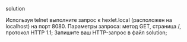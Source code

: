 solution

Используя telnet выполните запрос к hexlet.local (расположен на localhost) на порт 8080. Параметры запроса: метод GET, страница /, протокол HTTP 1.1;
Запишите ваш HTTP-запрос в файл solution;